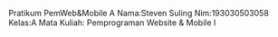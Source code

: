 Pratikum PemWeb&Mobile A
Nama:Steven Suling
Nim:193030503058
Kelas:A
Mata Kuliah: Pemprograman Website & Mobile I
